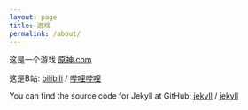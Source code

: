 ```yaml
---
layout: page
title: 游戏
permalink: /about/
---
```


这是一个游戏 [原神.com](https://ys.mihoyo.com/)

这是B站:
[bilibili][jekyll-organization] /
[哔哩哔哩](https://www.bilibili.com/)

You can find the source code for Jekyll at GitHub:
[jekyll][jekyll-organization] /
[jekyll](https://github.com/jekyll/jekyll)


[jekyll-organization]: https://github.com/jekyll
